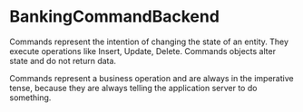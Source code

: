 # BankingCommandBackend

Commands represent the intention of changing the state of an entity. They execute operations like Insert, Update, Delete. Commands objects alter state and do not return data.

Commands represent a business operation and are always in the imperative tense, because they are always telling the application server to do something.
